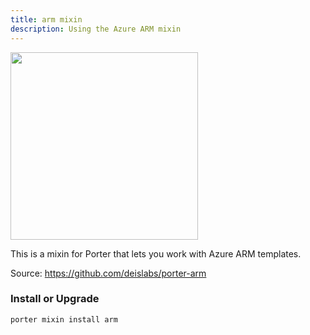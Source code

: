 ```yaml
---
title: arm mixin
description: Using the Azure ARM mixin
---
```


<img src="/images/mixins/azure.png" class="mixin-logo" style="width: 300px"/>

This is a mixin for Porter that lets you work with Azure ARM templates.

Source: https://github.com/deislabs/porter-arm

### Install or Upgrade
```
porter mixin install arm
```
